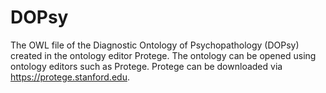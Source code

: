 # DOPsy
The OWL file of the Diagnostic Ontology of Psychopathology (DOPsy) created in the ontology editor Protege.
The ontology can be opened using ontology editors such as Protege.
Protege can be downloaded via https://protege.stanford.edu.
